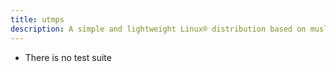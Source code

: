 ```yaml
---
title: utmps
description: A simple and lightweight Linux® distribution based on musl libc and toybox
---
```


- There is no test suite
